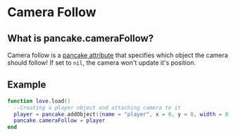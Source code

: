 # Camera Follow

## What is pancake.cameraFollow?

Camera follow is a [pancake attribute](http://mightypancake.games/#/documentation/topics/pancake_attributes) that specifies which object the camera should follow! If set to `nil`, the camera won't update it's position.

## Example

```lua
function love.load()
  --Creating a player object and attaching camera to it
  player = pancake.addObject({name = "player", x = 0, y = 0, width = 8, height = 12, colliding = true, image = "human"})
  pancake.cameraFollow = player
end
```
